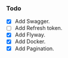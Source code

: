 ### Todo

- [x] Add Swagger.
- [ ] Add Refresh token.
- [x] Add Flyway.
- [x] Add Docker.
- [x] Add Pagination.
